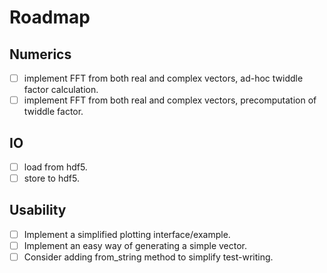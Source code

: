 # Roadmap

## Numerics

- [ ] implement FFT from both real and complex vectors, ad-hoc twiddle factor calculation.
- [ ] implement FFT from both real and complex vectors, precomputation of twiddle factor.

## IO

- [ ] load from hdf5.
- [ ] store to hdf5.

## Usability

- [ ] Implement a simplified plotting interface/example.
- [ ] Implement an easy way of generating a simple vector.
- [ ] Consider adding from_string method to simplify test-writing.
